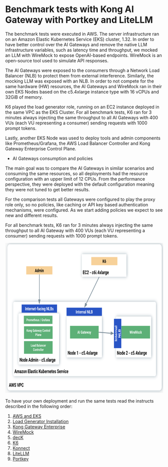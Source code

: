 # Benchmark tests with Kong AI Gateway with Portkey and LiteLLM

The benchmark tests were executed in AWS. The server infrastructure ran on an Amazon Elastic Kubernetes Service (EKS) cluster, 1.32. In order to have  better control over the AI Gateways and remove the native LLM infrastructure variables, such as latency time and throughput, we mocked an LLM with WireMock to expose OpenAI-based endpoints. WireMock is an open-source tool used to simulate API responses.

The AI Gateways were exposed to the consumers through a Network Load Balancer (NLB) to protect them from external interference. Similarly, the mocking LLM was exposed with an NLB. In order to not compete for the same hardware (HW) resources, the AI Gateways and WireMock ran in their own EKS Nodes based on the c5.4xlarge instance type with 16 vCPUs and 32GiB of memory.

K6 played the load generator role, running on an EC2 instance deployed in the same VPC as the EKS Cluster. For all benchmark tests, K6 ran for 3 minutes always injecting the same throughput to all AI Gateways with 400 VUs (each VU representing a consumer) sending requests with 1000 prompt tokens.

Lastly, another EKS Node was used to deploy tools and admin components like Prometheus/Grafana, the AWS Load Balancer Controller and Kong Gateway Enterprise Control Plane.


* AI Gateways consumption and policies

The main goal was to compare the AI Gateways in similar scenarios and consuming the same resources, so all deployments had the resource configuration with an upper limit of 12 CPUs. From the performance perspective, they were deployed with the default configuration meaning they were not tuned to get better results.

For the comparison tests all Gateways were configured to play the proxy role only, so no policies, like caching or API key based authentication mechanisms, were configured. As we start adding policies we expect to see new and different results.

For all benchmark tests, K6 ran for 3 minutes always injecting the same throughput to all AI Gateway with 400 VUs (each VU representing a consumer) sending requests with 1000 prompt tokens.






<img src="/static/images/architecture.png" width="757" height="477"/>


To have your own deployment and run the same tests read the instructs described in the following order:

1. [AWS and EKS](./1.%20AWS-EKS/aws-eks.md)
2. [Load Generator Installation](./2.%20Load%20Generator/load_generator.md)
3. [Kong Gateway Enterprise](./3.%20Kong%20Gateway%20Enterprise/kong_gateway_enterprise.md)
4. [WireMock](./4.%20WireMock/wiremock.md)
5. [decK](./5.%20decK/deck.md)
6. [K6](./6.%20K6/k6.md)
7. [Konnect](./7.%20Konnect/kong_gateway_enterprise.md)
8. [LiteLLM](./8.%20LiteLLM/litellm.md)
9. [Portkey](./9.%20Portkey/portkey.md)